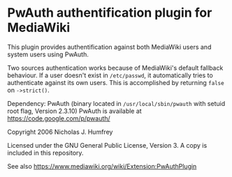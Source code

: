 # PwAuth authentification plugin for MediaWiki

This plugin provides authentification against both MediaWiki users and system users using PwAuth.

Two sources authentication works because of MediaWiki's default fallback behaviour. If a user doesn't exist in `/etc/passwd`, it automatically tries to 
authenticate against its own users. This is accomplished by returning `false` on `->strict()`.

Dependency: PwAuth (binary located in `/usr/local/sbin/pwauth` with setuid root flag, Version 2.3.10)
PwAuth is available at https://code.google.com/p/pwauth/

Copyright 2006 Nicholas J. Humfrey

Licensed under the GNU General Public License, Version 3. A copy is included in this repository.

See also https://www.mediawiki.org/wiki/Extension:PwAuthPlugin
